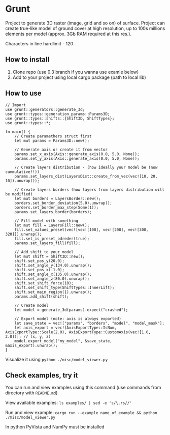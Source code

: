# Grunt
Project to generate 3D raster (image, grid and so on) of surface. Project can create true-like model of ground cover at high resolution, up to 100s millions elements per model (approx. 3Gb RAM required at this res.).

Characters in line hardlimit - 120

## How to install
1) Clone repo (use 0.3 branch if you wanna use examle below)
2) Add to your project using local cargo package (path to local lib)

## How to use

```
// Import
use grunt::generators::generate_3d;
use grunt::types::generation_params::Params3D;
use grunt::types::shifts::{Shift3D, ShiftTypes};
use grunt::types::*;

fn main() {
    // Create paramethers struct first
    let mut params = Params3D::new();

    // Generate axis or create it from vector
    params.set_x_axis(Axis::generate_axis(0.0, 5.0, None));
    params.set_y_axis(Axis::generate_axis(0.0, 5.0, None));

    // Create layers distribution - (how ideally your model be (now cummulative!!))
    params.set_layers_dist(LayersDist::create_from_vec(vec![10, 20, 10]).unwrap());

    // Create layers borders (how layers from layers distribution will be modified)
    let mut borders = LayersBorder::new();
    borders.set_border_deviation(5.0).unwrap();
    borders.set_border_max_step(Some(1));
    params.set_layers_border(borders);

    // Fill model with something
    let mut fill = LayersFill::new();
    fill.set_values_preset(vec![vec![100], vec![200], vec![300, 320]]).unwrap();
    fill.set_is_preset_odreder(true);
    params.set_layers_fill(fill);

    // Add shift to your model
    let mut shift = Shift3D::new();
    shift.set_pos_y(20.0);
    shift.set_angle_y(134.0).unwrap();
    shift.set_pos_x(-1.0);
    shift.set_angle_x(135.0).unwrap();
    shift.set_angle_z(80.0).unwrap();
    shift.set_shift_force(10);
    shift.set_shift_type(ShiftTypes::InnerLift);
    shift.set_main_region(1).unwrap();
    params.add_shift(shift);

    // Create model
    let model = generate_3d(params).expect("crashed");

    // Export model (note: axis is always exported)
    let save_state = vec!["params", "borders", "model", "model_mask"];
    let axis_export = vec![AxisExportType::IsNum, AxisExportType::Scale(2.0), AxisExportType::CustomAxis(vec![1.0, 2.0])]; // (x, y, z)
    model.export_model("my_model", &save_state, &axis_export).unwrap();
}
```

Visualize it using ```python ./misc/model_viewer.py```

## Check examples, try it

You can run and view examples using this command (use commands from directory with ```README.md```)

View available examples:
```ls examples/ | sed -e 's/\.rs//'```

Run and view example:
```cargo run --example name_of_example && python ./misc/model_viewer.py```

In python PyVista and NumPy must be installed 

